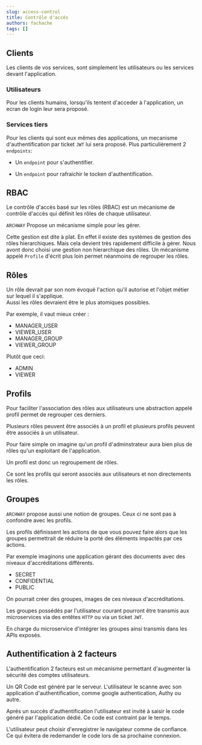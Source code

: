 ```yaml
---
slug: access-control
title: Contrôle d'accés
authors: fachache
tags: []
---
```


## Clients

Les clients de vos services, sont simplement les utilisateurs ou les services devant l'application.


### Utilisateurs

Pour les clients humains, lorsqu'ils tentent d'acceder à l'application, un ecran de login leur sera proposé.

### Services tiers

Pour les clients qui sont eux mêmes des applications, un mecanisme d'authentification par ticket `JWT` lui sera proposé. Plus particulièrement 2 `endpoints`:

 - Un `endpoint` pour s'authentifier.

 - Un `endpoint` pour rafraichir le tocken d'authentification.

## RBAC

Le contrôle d'accès basé sur les rôles (RBAC) est un mécanisme de contrôle d'accès qui définit les rôles de chaque utilisateur.

`ARCHWAY` Propose un mécanisme simple pour les gérer. 

Cette gestion est dite à plat. En effet il existe des systèmes de gestion des rôles hierarchiques. Mais cela devient très rapidement difficile à gérer. Nous avont donc choisi une gestion non hierarchique des rôles. Un mécanisme appelé `Profile` d'écrit plus loin permet néanmoins de regrouper les rôles.

## Rôles

Un rôle devrait par son nom évoqué l'action qu'il autorise et l'objet métier sur lequel il s'applique.  
Aussi les rôles devraient être le plus atomiques possibles.

Par exemple, il vaut mieux créer :

 - MANAGER_USER
 - VIEWER_USER
 - MANAGER_GROUP
 - VIEWER_GROUP

Plutôt que ceci: 

 - ADMIN
 - VIEWER
 
## Profils

Pour faciliter l'association des rôles aux utilisateurs une abstraction appelé profil permet de regrouper ces derniers.

Plusieurs rôles peuvent être associés à un profil et plusieurs profils peuvent être associés à un utilisateur.

Pour faire simple on imagine qu'un profil d'adminstrateur aura bien plus de rôles qu'un exploitant de l'application.

Un profil est donc un regroupement de rôles.

Ce sont les profils qui seront associés aux utilisateurs et non directements les rôles.

## Groupes

`ARCHWAY` propose aussi une notion de groupes. Ceux ci ne sont pas à confondre avec les profils. 

Les profils définissent les actions de que vous pouvez faire alors que les groupes permettrait de réduire la porté des éléments impactés par ces actions.

Par exemple imaginons une application gérant des documents avec des niveaux d'accréditations différents.
 
 - SECRET
 - CONFIDENTIAL
 - PUBLIC

On pourrait créer des groupes, images de ces niveaux d'accréditations.

Les groupes possédés par l'utilisateur courant pourront être transmis aux microservices via des entêtes `HTTP` ou via un ticket `JWT`.

En charge du microservice d'intégrer les groupes ainsi transmis dans les APIs exposés.

## Authentification à 2 facteurs

L'authentification 2 facteurs est un mécanisme permettant d'augmenter la sécurité des comptes utilisateurs.

Un QR Code est généré par le serveur. L'utilisateur le scanne avec son application d'authentification, comme google authentication, Authy ou autre.

Aprés un succés d'authentification l'utilisateur est invité à saisir le code généré par l'application dédié. Ce code est contraint par le temps. 

L'utilisateur peut choisir d'enregistrer le navigateur comme de confiance. Ce qui évitera de redemander le code lors de sa prochaine connexion.
